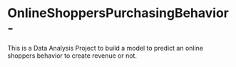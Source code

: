 # OnlineShoppersPurchasingBehavior-
This is a Data Analysis Project to build a model to predict an online shoppers behavior to create revenue or not. 
